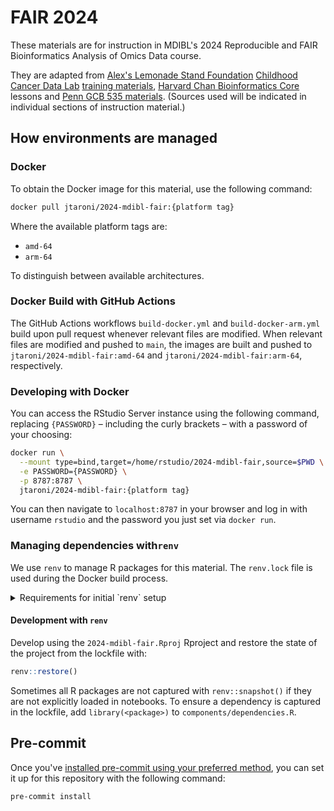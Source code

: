 # FAIR 2024

These materials are for instruction in MDIBL's 2024 Reproducible and FAIR Bioinformatics Analysis of Omics Data course.

They are adapted from [Alex's Lemonade Stand Foundation](https://www.alexslemonade.org/) [Childhood Cancer Data Lab](https://www.ccdatalab.org/) [training materials](https://github.com/AlexsLemonade/training-modules), [Harvard Chan Bioinformatics Core](http://bioinformatics.sph.harvard.edu/) lessons and [Penn GCB 535 materials](https://github.com/greenelab/GCB535).
(Sources used will be indicated in individual sections of instruction material.)

## How environments are managed

### Docker

To obtain the Docker image for this material, use the following command:

```sh
docker pull jtaroni/2024-mdibl-fair:{platform tag}
```

Where the available platform tags are:

- `amd-64`
- `arm-64`

To distinguish between available architectures.

### Docker Build with GitHub Actions

The GitHub Actions workflows `build-docker.yml` and `build-docker-arm.yml` build upon pull request whenever relevant files are modified.
When relevant files are modified and pushed to `main`, the images are built and pushed to `jtaroni/2024-mdibl-fair:amd-64` and `jtaroni/2024-mdibl-fair:arm-64`, respectively.

### Developing with Docker

You can access the RStudio Server instance using the following command, replacing `{PASSWORD}` – including the curly brackets – with a password of your choosing:

```sh
docker run \
  --mount type=bind,target=/home/rstudio/2024-mdibl-fair,source=$PWD \
  -e PASSWORD={PASSWORD} \
  -p 8787:8787 \
  jtaroni/2024-mdibl-fair:{platform tag}
```

You can then navigate to `localhost:8787` in your browser and log in with username `rstudio` and the password you just set via `docker run`.

### Managing dependencies with`renv`

We use `renv` to manage R packages for this material.
The `renv.lock` file is used during the Docker build process.

<details>

<summary>Requirements for initial `renv` setup</summary>

#### Initial set-up

To set up the `renv` lockfile, we needed to install `renv`, `remotes`, and `PLIER`.
(`PLIER` could not be installed automatically via `renv::init()`.)

```r
install.packages(c("renv", "remotes"))
remotes::install_github("wgmao/PLIER@v0.1.6")
```

Then we could initialize the project with the following:

```r
renv::init()
```
<!--

`digest` also needed to be installed separately with the following:

```r
install.packages("digest", repos="http://cran.us.r-project.org")
```

--->

</details>

#### Development with `renv`

Develop using the `2024-mdibl-fair.Rproj` Rproject and restore the state of the project from the lockfile with:

```r
renv::restore()
```

Sometimes all R packages are not captured with `renv::snapshot()` if they are not explicitly loaded in notebooks.
To ensure a dependency is captured in the lockfile, add `library(<package>)` to `components/dependencies.R`.

## Pre-commit

Once you've [installed pre-commit using your preferred method](https://pre-commit.com/#install), you can set it up for this repository with the following command:

```sh
pre-commit install
```
